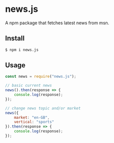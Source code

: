 # news.js
A npm package that fetches latest news from msn.

## Install
```bash
$ npm i news.js
```

## Usage
```js
const news = require("news.js");

// basic current news
news().then(response => {
    console.log(response);
});

// change news topic and/or market
news({
    market: "en-GB",
    vertical: "sports" 
}).then(response => {
    console.log(response);
});
```
